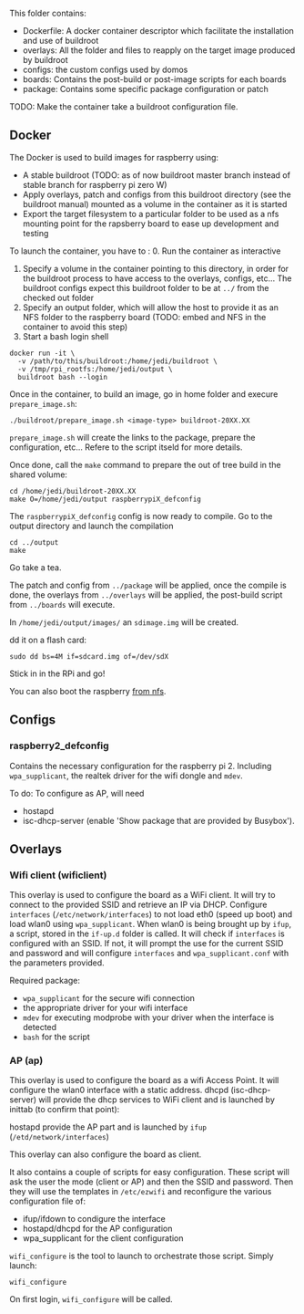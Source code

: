 This folder contains:
- Dockerfile: A docker container descriptor which facilitate the installation and use of buildroot
- overlays: All the folder and files to reapply on the target image produced by buildroot
- configs: the custom configs used by domos
- boards: Contains the post-build or post-image scripts for each boards
- package: Contains some specific package configuration or patch

TODO: Make the container take a buildroot configuration file.

## Docker

The Docker is used to build images for raspberry using:
 - A stable buildroot (TODO: as of now buildroot master branch instead of stable
   branch for raspberry pi zero W)
 - Apply overlays, patch and configs from this buildroot directory (see the
   buildroot manual) mounted as a volume in the container as it is started
 - Export the target filesystem to a particular folder to be used as a nfs
   mounting point for the rapsberry board to ease up development and testing

To launch the container, you have to :
0. Run the container as interactive
1. Specify a volume in the container pointing to this directory, in order for the
   buildroot process to have access to the overlays, configs, etc... The buildroot
   configs expect this buildroot folder to be at `../` from the checked out folder
2. Specify an output folder, which will allow the host to provide it as an NFS
   folder to the raspberry board (TODO: embed and NFS in the container to avoid
   this step)
3. Start a bash login shell

```
docker run -it \
  -v /path/to/this/buildroot:/home/jedi/buildroot \
  -v /tmp/rpi_rootfs:/home/jedi/output \
  buildroot bash --login
```

Once in the container, to build an image, go in home folder and execure
`prepare_image.sh`:
```
./buildroot/prepare_image.sh <image-type> buildroot-20XX.XX
```
`prepare_image.sh` will create the links to the package, prepare the
configuration, etc... Refere to the script itseld for more details.

Once done, call the `make` command to prepare the out of tree build in the shared
volume:
```
cd /home/jedi/buildroot-20XX.XX
make O=/home/jedi/output raspberrypiX_defconfig
```

The `raspberrypiX_defconfig` config is now ready to compile. Go to the output
directory and launch the compilation

```
cd ../output
make
```

Go take a tea.

The patch and config from `../package` will be applied, once the compile is done,
the overlays from `../overlays` will be applied, the post-build script from
`../boards` will execute.

In `/home/jedi/output/images/` an `sdimage.img` will be created.

dd it on a flash card:

```
sudo dd bs=4M if=sdcard.img of=/dev/sdX
```

Stick in in the RPi and go!

You can also boot the raspberry [from nfs](roofs_on_nfs.md).

## Configs

### raspberry2_defconfig

Contains the necessary configuration for the raspberry pi 2. Including
`wpa_supplicant`, the realtek driver for the wifi dongle and `mdev`.

To do: To configure as AP, will need
- hostapd
- isc-dhcp-server (enable 'Show package that are provided by Busybox').

## Overlays

### Wifi client (wificlient)

This overlay is used to configure the board as a WiFi client. It will try to
connect to the provided SSID and retrieve an IP via DHCP.
Configure `interfaces` (`/etc/network/interfaces`) to not load eth0
(speed up boot) and load wlan0 using `wpa_supplicant`. When wlan0 is being
brought up by `ifup`, a script, stored in the `if-up.d` folder is called.
It will check if `interfaces` is configured with an SSID. If not, it will
prompt the use for the current SSID and password and will configure
`interfaces` and `wpa_supplicant.conf` with the parameters provided.

Required package:
- `wpa_supplicant` for the secure wifi connection
- the appropriate driver for your wifi interface
- `mdev` for executing modprobe with your driver when the interface is detected
- `bash` for the script

### AP (ap)

This overlay is used to configure the board as a wifi Access Point. It will
configure the wlan0 interface with a static address.
dhcpd (isc-dhcp-server) will provide the dhcp services to WiFi client and
is launched by inittab (to confirm that point):

hostapd provide the AP part and is launched by `ifup` (`/etd/network/interfaces`)

This overlay can also configure the board as client.

It also contains a couple of scripts for easy configuration. These script will
ask the user the mode (client or AP) and then the SSID and password.
Then they will use the templates in `/etc/ezwifi` and reconfigure the various
configuration file of:
 - ifup/ifdown to condigure the interface
 - hostapd/dhcpd for the AP configuration
 - wpa_supplicant for the client configuration

`wifi_configure` is the tool to launch to orchestrate those script. Simply launch:
```
wifi_configure
```

On first login, `wifi_configure` will be called.
